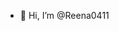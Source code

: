 - 👋 Hi, I’m @Reena0411



<!---
Reena0411/Reena0411 is a ✨ special ✨ repository because its `README.md` (this file) appears on your GitHub profile.
You can click the Preview link to take a look at your changes.
--->

